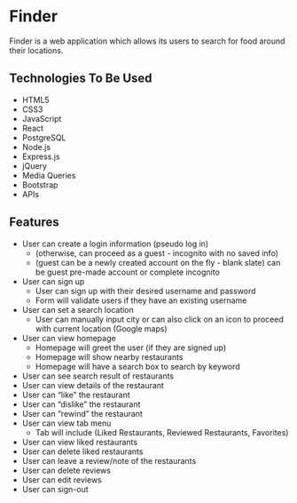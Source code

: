 # Finder

Finder is a web application which allows its users to search for food around their locations.

## Technologies To Be Used

- HTML5
- CSS3
- JavaScript
- React
- PostgreSQL
- Node.js
- Express.js
- jQuery
- Media Queries
- Bootstrap
- APIs

## Features

-   User can create a login information (pseudo log in)
    - (otherwise, can proceed as a guest - incognito with no saved info)
    - (guest can be a newly created account on the fly - blank slate)
can be guest pre-made account or complete incognito
-   User can sign up
    - User can sign up with their desired username and password
    - Form will validate users if they have an existing username
-   User can set a search location
    - User can manually input city or can also click on an icon to proceed with current location (Google maps)
-   User can view homepage
    - Homepage will greet the user (if they are signed up)
    - Homepage will show nearby restaurants
    - Homepage will have a search box to search by keyword
-   User can see search result of restaurants
-   User can view details of the restaurant
-	User can “like” the restaurant
-	User can “dislike” the restaurant
-	User can “rewind” the restaurant
-   User can view tab menu
    - Tab will include (Liked Restaurants, Reviewed Restaurants, Favorites)
-   User can view liked restaurants
-	User can delete liked restaurants
-   User can leave a review/note of the restaurants
-   User can delete reviews
-	User can edit reviews
-   User can sign-out 